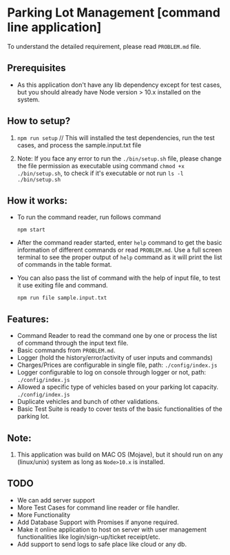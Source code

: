 
# Parking Lot Management [command line application]


To understand the detailed requirement, please read ```PROBLEM.md``` file.

## Prerequisites

* As this application don't have any lib dependency except for test cases, but you should already have Node version > 10.x installed on the system.


## How to setup?

1. ```npm run setup``` // This will installed the test dependencies, run the test cases, and process the sample.input.txt file

2. Note: If you face any error to run the ```./bin/setup.sh``` file, please change the file permission as executable using command ```chmod +x ./bin/setup.sh```, to check if it's executable or not run ```ls -l ./bin/setup.sh```

## How it works:

* To run the command reader, run follows command

  ```npm start``` 
* After the command reader started, enter ```help``` command to get the basic information of different commands or read ```PROBLEM.md```. Use a full screen terminal to see the proper output of ```help``` command as it will print the list of commands in the table format. 

* You can also pass the list of command with the help of input file, to test it use exiting file and command.

    ```npm run file sample.input.txt```


## Features:

* Command Reader to read the command one by one or process the list of command through the input text file.
* Basic commands from ```PROBLEM.md```.
* Logger (hold the history/error/activity of user inputs and commands)
* Charges/Prices are configurable in single file, path: ```./config/index.js```
* Logger configurable to log on console through logger or not, path: ```./config/index.js```
* Allowed a specific type of vehicles based on your parking lot capacity. ```./config/index.js```
* Duplicate vehicles and bunch of other validations.
* Basic Test Suite is ready to cover tests of the basic functionalities of the parking lot.

## Note: 

1. This application was build on MAC OS (Mojave), but it should run on any (linux/unix) system as long as ```Node>10.x``` is installed.


## TODO

* We can add server support
* More Test Cases for command line reader or file handler.
* More Functionality
* Add Database Support with Promises if anyone required.
* Make it online application to host on server with user management functionalities like login/sign-up/ticket receipt/etc. 
* Add support to send logs to safe place like cloud or any db.